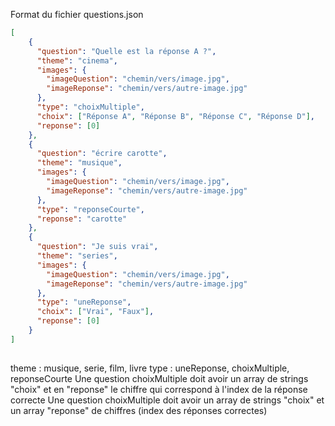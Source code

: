 Format du fichier questions.json

```json
[
    {
      "question": "Quelle est la réponse A ?",
      "theme": "cinema",
      "images": {
        "imageQuestion": "chemin/vers/image.jpg",
        "imageReponse": "chemin/vers/autre-image.jpg"
      },
      "type": "choixMultiple",
      "choix": ["Réponse A", "Réponse B", "Réponse C", "Réponse D"],
      "reponse": [0]
    },
    {
      "question": "écrire carotte",
      "theme": "musique",
      "images": {
        "imageQuestion": "chemin/vers/image.jpg",
        "imageReponse": "chemin/vers/autre-image.jpg"
      },
      "type": "reponseCourte",
      "reponse": "carotte"
    },
    {
      "question": "Je suis vrai",
      "theme": "series",
      "images": {
        "imageQuestion": "chemin/vers/image.jpg",
        "imageReponse": "chemin/vers/autre-image.jpg"
      },
      "type": "uneReponse",
      "choix": ["Vrai", "Faux"],
      "reponse": [0]
    }
]
  
```

theme : musique, serie, film, livre
type : uneReponse, choixMultiple, reponseCourte
Une question choixMultiple doit avoir un array de strings "choix" et en "reponse" le chiffre qui correspond à l'index de la réponse correcte 
Une question choixMultiple doit avoir un array de strings "choix" et un array "reponse" de chiffres (index des réponses correctes)

